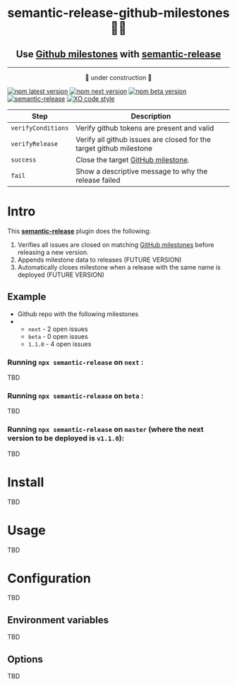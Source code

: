<h1 align="center" style="border-bottom: none;"> semantic-release-github-milestones🚩🚀</h1>
<h2 align="center">Use <a href="https://docs.github.com/en/issues/using-labels-and-milestones-to-track-work/about-milestones">Github milestones</a> with <a href="https://github.com/semantic-release/semantic-release">semantic-release</a></h2>
<hr>
<center>
🚧 under construction 🚧

</center>

[![npm latest version](https://img.shields.io/npm/v/semantic-release-github-milestones/latest.svg)](https://www.npmjs.com/package/semantic-release-github-milestones)
[![npm next version](https://img.shields.io/npm/v/semantic-release-github-milestones/next.svg)](https://www.npmjs.com/package/semantic-release-github-milestones)
[![npm beta version](https://img.shields.io/npm/v/semantic-release-github-milestones/beta.svg)](https://www.npmjs.com/package/@semantic-release/github)
[![semantic-release](https://img.shields.io/badge/%20%20%F0%9F%93%A6%F0%9F%9A%80-semantic--release-e10079.svg)](https://github.com/semantic-release/semantic-release)
[![XO code style](https://img.shields.io/badge/code_style-XO-5ed9c7.svg)](https://github.com/xojs/xo)

| Step               | Description                                                                                                                        |
| ------------------ | ---------------------------------------------------------------------------------------------------------------------------------- |
| `verifyConditions` | Verify github tokens are present and valid                                                                                         |
| `verifyRelease`    | Verify all github issues are closed for the target github milestone                                                                |
| `success`          | Close the target [GitHub milestone](https://docs.github.com/en/issues/using-labels-and-milestones-to-track-work/about-milestones). |
| `fail`             | Show a descriptive message to why the release failed                                                                               |

# Intro

This [**semantic-release**](https://github.com/semantic-release/semantic-release) plugin does the following:

1. Verifies all issues are closed on matching [GitHub milestones](https://docs.github.com/en/issues/using-labels-and-milestones-to-track-work/about-milestones) before releasing a new version.
1. Appends milestone data to releases (FUTURE VERSION)
1. Automatically closes milestone when a release with the same name is deployed (FUTURE VERSION)

## Example

- Github repo with the following milestones
- - `next` - 2 open issues
  - `beta` - 0 open issues
  - `1.1.0` - 4 open issues

### Running `npx semantic-release` on `next` :

TBD

### Running `npx semantic-release` on `beta` :

TBD

### Running `npx semantic-release` on `master` (where the next version to be deployed is `v1.1.0`):

TBD

# Install

TBD

# Usage

TBD

# Configuration

TBD

## Environment variables

TBD

## Options

TBD
